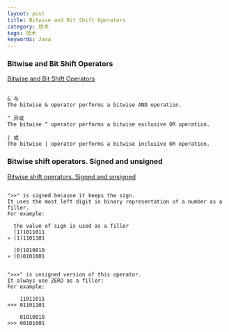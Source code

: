 ```yaml
---
layout: post
title: Bitwise and Bit Shift Operators
category: 技术
tags: 技术
keywords: Java
---
```



### Bitwise and Bit Shift Operators

[Bitwise and Bit Shift Operators](https://docs.oracle.com/javase/tutorial/java/nutsandbolts/op3.html)

```

& 与
The bitwise & operator performs a bitwise AND operation.

^ 异或
The bitwise ^ operator performs a bitwise exclusive OR operation.

| 或
The bitwise | operator performs a bitwise inclusive OR operation.
```

### Bitwise shift operators. Signed and unsigned

[Bitwise shift operators. Signed and unsigned](https://stackoverflow.com/questions/2244387/bitwise-shift-operators-signed-and-unsigned)

```

">>" is signed because it keeps the sign.
It uses the most left digit in binary representation of a number as a filler.
For example:

  the value of sign is used as a filler
  (1)1011011
» (1)1101101

  (0)1010010
» (0)0101001


">>>" is unsigned version of this operator.
It always use ZERO as a filler:
For example:

    11011011
>>> 01101101

    01010010
>>> 00101001

```
